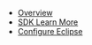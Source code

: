  - [Overview](gettingstarted.html 'Getting Started with GWT SDK')
 - [SDK Learn More](learnmore-sdk.html 'Learn more about the GWT SDK')
 - [Configure Eclipse](usingeclipse.html)